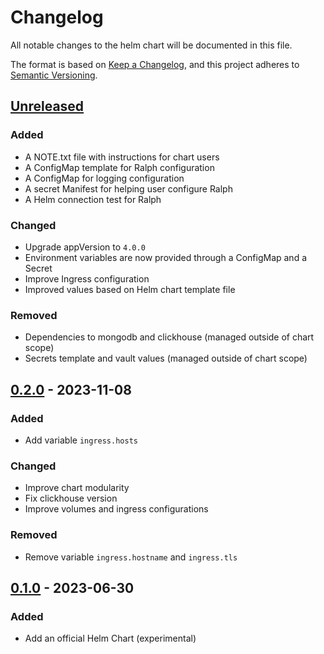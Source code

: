 # Changelog

All notable changes to the helm chart will be documented in this file.

The format is based on [Keep a Changelog](https://keepachangelog.com/en/1.0.0/),
and this project adheres to
[Semantic Versioning](https://semver.org/spec/v2.0.0.html).


## [Unreleased]

### Added

- A NOTE.txt file with instructions for chart users
- A ConfigMap template for Ralph configuration
- A ConfigMap for logging configuration
- A secret Manifest for helping user configure Ralph
- A Helm connection test for Ralph

### Changed

- Upgrade appVersion to `4.0.0`
- Environment variables are now provided through a ConfigMap and a Secret
- Improve Ingress configuration
- Improved values based on Helm chart template file 

### Removed

- Dependencies to mongodb and clickhouse (managed outside of chart scope)
- Secrets template and vault values (managed outside of chart scope)

## [0.2.0] - 2023-11-08

### Added

- Add variable ``ingress.hosts``

### Changed

- Improve chart modularity
- Fix clickhouse version
- Improve volumes and ingress configurations

### Removed

- Remove variable ``ingress.hostname`` and ``ingress.tls``

## [0.1.0] - 2023-06-30

### Added

- Add an official Helm Chart (experimental)

[unreleased]: https://github.com/openfun/ralph/tree/main/src/helm
[0.2.0]: https://github.com/openfun/ralph/releases/tag/helm-v0.2.0
[0.1.0]: https://github.com/openfun/ralph/releases/tag/helm-v0.1.0
